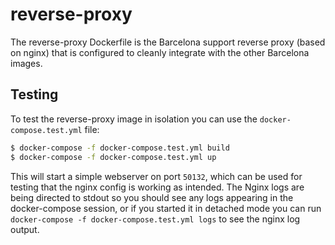 # reverse-proxy

The reverse-proxy Dockerfile is the Barcelona support reverse proxy (based on nginx) that is configured to cleanly integrate with the other Barcelona images.

## Testing

To test the reverse-proxy image in isolation you can use the `docker-compose.test.yml` file:
```bash
$ docker-compose -f docker-compose.test.yml build
$ docker-compose -f docker-compose.test.yml up
```

This will start a simple webserver on port `50132`, which can be used for testing that the nginx config is working as intended. The Nginx logs are being directed to stdout so you should see any logs appearing in the docker-compose session, or if you started it in detached mode you can run `docker-compose -f docker-compose.test.yml logs` to see the nginx log output.